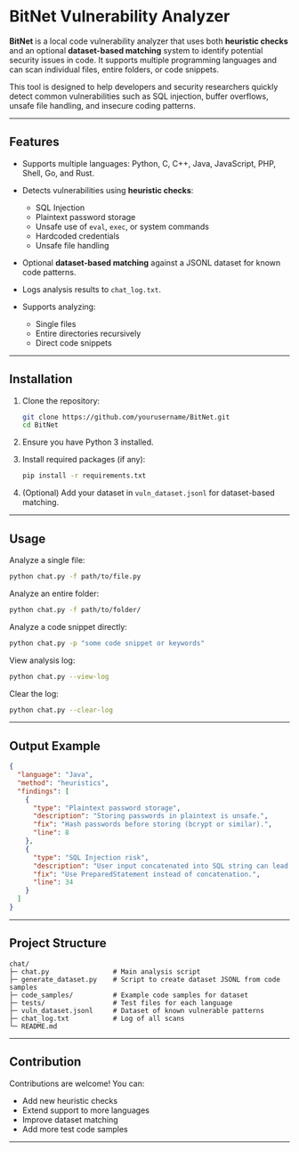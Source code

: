 # BitNet Vulnerability Analyzer

**BitNet** is a local code vulnerability analyzer that uses both **heuristic checks** and an optional **dataset-based matching** system to identify potential security issues in code. It supports multiple programming languages and can scan individual files, entire folders, or code snippets.

This tool is designed to help developers and security researchers quickly detect common vulnerabilities such as SQL injection, buffer overflows, unsafe file handling, and insecure coding patterns.

---

## Features

* Supports multiple languages: Python, C, C++, Java, JavaScript, PHP, Shell, Go, and Rust.
* Detects vulnerabilities using **heuristic checks**:

  * SQL Injection
  * Plaintext password storage
  * Unsafe use of `eval`, `exec`, or system commands
  * Hardcoded credentials
  * Unsafe file handling
* Optional **dataset-based matching** against a JSONL dataset for known code patterns.
* Logs analysis results to `chat_log.txt`.
* Supports analyzing:

  * Single files
  * Entire directories recursively
  * Direct code snippets

---

## Installation

1. Clone the repository:

   ```bash
   git clone https://github.com/yourusername/BitNet.git
   cd BitNet
   ```
2. Ensure you have Python 3 installed.
3. Install required packages (if any):

   ```bash
   pip install -r requirements.txt
   ```
4. (Optional) Add your dataset in `vuln_dataset.jsonl` for dataset-based matching.

---

## Usage

Analyze a single file:

```bash
python chat.py -f path/to/file.py
```

Analyze an entire folder:

```bash
python chat.py -f path/to/folder/
```

Analyze a code snippet directly:

```bash
python chat.py -p "some code snippet or keywords"
```

View analysis log:

```bash
python chat.py --view-log
```

Clear the log:

```bash
python chat.py --clear-log
```

---

## Output Example

```json
{
  "language": "Java",
  "method": "heuristics",
  "findings": [
    {
      "type": "Plaintext password storage",
      "description": "Storing passwords in plaintext is unsafe.",
      "fix": "Hash passwords before storing (bcrypt or similar).",
      "line": 8
    },
    {
      "type": "SQL Injection risk",
      "description": "User input concatenated into SQL string can lead to SQL injection.",
      "fix": "Use PreparedStatement instead of concatenation.",
      "line": 34
    }
  ]
}
```

---

## Project Structure

```
chat/
├─ chat.py                # Main analysis script
├─ generate_dataset.py    # Script to create dataset JSONL from code samples
├─ code_samples/          # Example code samples for dataset
├─ tests/                 # Test files for each language
├─ vuln_dataset.jsonl     # Dataset of known vulnerable patterns
├─ chat_log.txt           # Log of all scans
└─ README.md
```

---

## Contribution

Contributions are welcome! You can:

* Add new heuristic checks
* Extend support to more languages
* Improve dataset matching
* Add more test code samples

---

